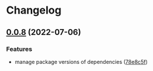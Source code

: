 # Changelog

## [0.0.8](https://github.com/intuiface/intuiface-cdk/compare/custom-asset-v0.0.7...custom-asset-v0.0.8) (2022-07-06)


### Features

* manage package versions of dependencies ([78e8c5f](https://github.com/intuiface/intuiface-cdk/commit/78e8c5f6c8873de83d14c1cc29b0163553829599))
